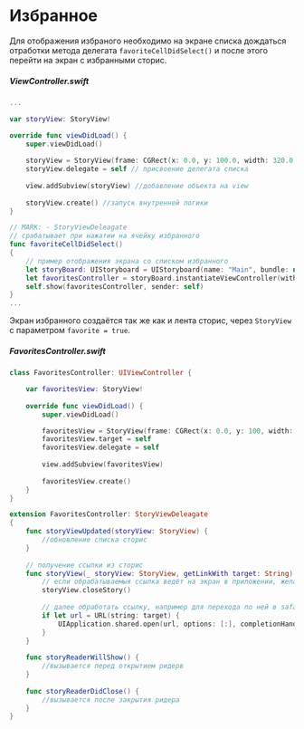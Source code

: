 # Избранное

Для отображения избраного необходимо на экране списка дождаться отработки метода делегата `favoriteCellDidSelect()` и после этого перейти на экран с избранными сторис.

##### ViewController.swift
```swift
...

var storyView: StoryView!

override func viewDidLoad() {
    super.viewDidLoad()
        
    storyView = StoryView(frame: CGRect(x: 0.0, y: 100.0, width: 320.0, height: 160.0)) //инициализация StoryView
    storyView.delegate = self // присвоение делегата списка
    
    view.addSubview(storyView) //добавление объекта на view
    
    storyView.create() //запуск внутренней логики
}

// MARK: - StoryViewDeleagate
// срабатывает при нажатии на ячейку избранного
func favoriteCellDidSelect()
{
    // пример отображения экрана со списком избранного
    let storyBoard: UIStoryboard = UIStoryboard(name: "Main", bundle: nil)
    let favoritesController = storyBoard.instantiateViewController(withIdentifier: "FavoritesController")
    self.show(favoritesController, sender: self)
}
...
```

Экран избранного создаётся так же как и лента сторис, через `StoryView` с параметром `favorite = true`.

##### FavoritesController.swift

```swift
class FavoritesController: UIViewController {

    var favoritesView: StoryView!
    
    override func viewDidLoad() {
        super.viewDidLoad()

        favoritesView = StoryView(frame: CGRect(x: 0.0, y: 100, width: 320, height: 160.0), favorite: true)
        favoritesView.target = self
        favoritesView.delegate = self
        
        view.addSubview(favoritesView)
                
        favoritesView.create()
    }
}

extension FavoritesController: StoryViewDeleagate
{
    func storyViewUpdated(storyView: StoryView) {
        //обновление списка сторис
    }
    
    // получение ссылки из сторис
    func storyView(_ storyView: StoryView, getLinkWith target: String) {
        // если обрабатываемыя ссылка ведёт на экран в приложении, желательно закрыть ридер
        storyView.closeStory()
        
        // далее обработать ссылку, например для перехода по ней в safari
        if let url = URL(string: target) {
            UIApplication.shared.open(url, options: [:], completionHandler: nil)
        }
    }
    
    func storyReaderWillShow() {
        //вызывается перед открытием ридерв
    }
    
    func storyReaderDidClose() {
        //вызывается после закрытия ридера
    }
}
``` 